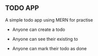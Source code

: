 ## TODO APP
A simple todo app using MERN for practise

- Anyone can create a todo

- Anyone can see their existing to

- Anyone can mark their todo as done